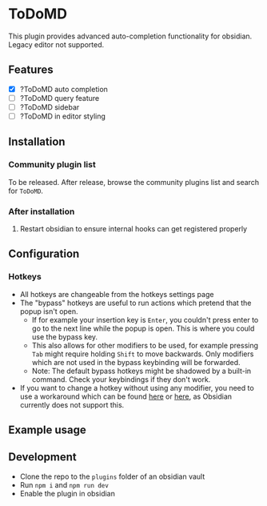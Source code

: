 # ToDoMD

This plugin provides advanced auto-completion functionality for obsidian. Legacy editor not supported.

## Features

- [x] ?ToDoMD auto completion
- [ ] ?ToDoMD query feature
- [ ] ?ToDoMD sidebar
- [ ] ?ToDoMD in editor styling

## Installation

### Community plugin list
To be released.
After release, browse the community plugins list and search for `ToDoMD`.

### After installation

1. Restart obsidian to ensure internal hooks can get registered properly

## Configuration

### Hotkeys

- All hotkeys are changeable from the hotkeys settings page
- The "bypass" hotkeys are useful to run actions which pretend that the popup isn't open.
    - If for example your insertion key is `Enter`, you couldn't press enter to go to the next line while the popup is
      open. This is where you could use the bypass key.
    - This also allows for other modifiers to be used, for example pressing `Tab` might require holding `Shift` to move
      backwards. Only modifiers which are not used in the bypass keybinding will be forwarded.
    - Note: The default bypass hotkeys might be shadowed by a built-in command. Check your keybindings if they don't
      work.
- If you want to change a hotkey without using any modifier, you need to use a workaround which can be
  found [here](https://forum.obsidian.md/t/be-able-of-using-the-function-keys-f1-f12-to-perform-functions/15748/7)
  or [here](https://forum.obsidian.md/t/function-keys-cant-be-bound-as-hotkeys-without-modifiers/26956/4), as Obsidian
  currently does not support this.

## Example usage

## Development

- Clone the repo to the `plugins` folder of an obsidian vault
- Run `npm i` and `npm run dev`
- Enable the plugin in obsidian
